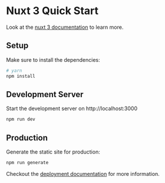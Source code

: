 # Nuxt 3 Quick Start

Look at the [nuxt 3 documentation](https://v3.nuxtjs.org) to learn more.

## Setup

Make sure to install the dependencies:

```bash
# yarn
npm install
```

## Development Server

Start the development server on http://localhost:3000

```bash
npm run dev
```

## Production

Generate the static site for production:

```bash
npm run generate
```


Checkout the [deployment documentation](https://v3.nuxtjs.org/docs/deployment) for more information.
